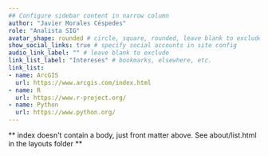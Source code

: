 ```yaml
---
## Configure sidebar content in narrow column
author: "Javier Morales Céspedes"
role: "Analista SIG"
avatar_shape: rounded # circle, square, rounded, leave blank to exclude
show_social_links: true # specify social accounts in site config
audio_link_label: "" # leave blank to exclude
link_list_label: "Intereses" # bookmarks, elsewhere, etc.
link_list:
- name: ArcGIS
  url: https://www.arcgis.com/index.html
- name: R
  url: https://www.r-project.org/
- name: Python
  url: https://www.python.org/
---
```


** index doesn't contain a body, just front matter above.
See about/list.html in the layouts folder **